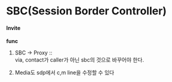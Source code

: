 # SBC(Session Border Controller)

#### Invite  
**func**  
1) SBC -> Proxy ::  
  via, contact가 caller가 아닌 sbc의 것으로 바꾸어야 한다.

2) Media도 sdp에서 c,m line을 수정할 수 있다  
